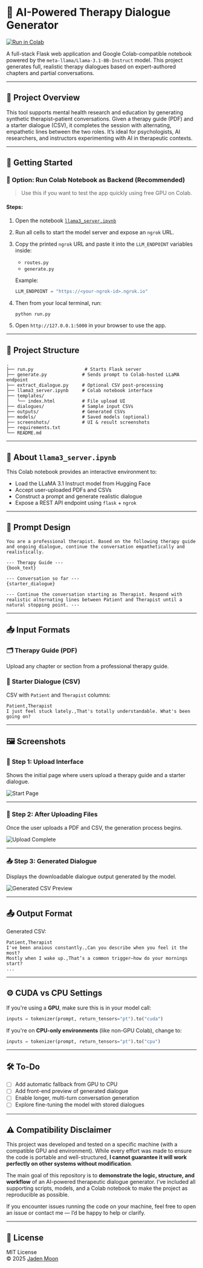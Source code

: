 # 🧠 AI-Powered Therapy Dialogue Generator

[![Run in Colab](https://colab.research.google.com/assets/colab-badge.svg)](https://colab.research.google.com/github/mmjsk0805/full-dialogue-generation/blob/main/llama3_server.ipynb)

A full-stack Flask web application and Google Colab-compatible notebook powered by the `meta-llama/Llama-3.1-8B-Instruct` model. This project generates full, realistic therapy dialogues based on expert-authored chapters and partial conversations.

---

## 📌 Project Overview

This tool supports mental health research and education by generating synthetic therapist–patient conversations. Given a therapy guide (PDF) and a starter dialogue (CSV), it completes the session with alternating, empathetic lines between the two roles. It’s ideal for psychologists, AI researchers, and instructors experimenting with AI in therapeutic contexts.

---

## 🚀 Getting Started

### 🔗 Option: Run Colab Notebook as Backend (Recommended)

> Use this if you want to test the app quickly using free GPU on Colab.

#### Steps:

1. Open the notebook [`llama3_server.ipynb`](https://colab.research.google.com/github/mmjsk0805/full-dialogue-generation/blob/main/llama3_server.ipynb)
2. Run all cells to start the model server and expose an `ngrok` URL.
3. Copy the printed `ngrok` URL and paste it into the `LLM_ENDPOINT` variables inside:

   - `routes.py`
   - `generate.py`

   Example:

   ```python
   LLM_ENDPOINT = "https://<your-ngrok-id>.ngrok.io"
   ```

4. Then from your local terminal, run:

   ```bash
   python run.py
   ```

5. Open `http://127.0.0.1:5000` in your browser to use the app.

---

## 📁 Project Structure

```
.
├── run.py                   # Starts Flask server
├── generate.py             # Sends prompt to Colab-hosted LLaMA endpoint
├── extract_dialogue.py     # Optional CSV post-processing
├── llama3_server.ipynb     # Colab notebook interface
├── templates/
│   └── index.html          # File upload UI
├── dialogues/              # Sample input CSVs
├── outputs/                # Generated CSVs
├── models/                 # Saved models (optional)
├── screenshots/            # UI & result screenshots
├── requirements.txt
└── README.md
```

---

## 📄 About `llama3_server.ipynb`

This Colab notebook provides an interactive environment to:

- Load the LLaMA 3.1 Instruct model from Hugging Face
- Accept user-uploaded PDFs and CSVs
- Construct a prompt and generate realistic dialogue
- Expose a REST API endpoint using `flask` + `ngrok`

---

## 🧠 Prompt Design

```text
You are a professional therapist. Based on the following therapy guide and ongoing dialogue, continue the conversation empathetically and realistically.

--- Therapy Guide ---
{book_text}

--- Conversation so far ---
{starter_dialogue}

--- Continue the conversation starting as Therapist. Respond with realistic alternating lines between Patient and Therapist until a natural stopping point. ---
```

---

## 📥 Input Formats

### 🗂️ Therapy Guide (PDF)

Upload any chapter or section from a professional therapy guide.

### 💬 Starter Dialogue (CSV)

CSV with `Patient` and `Therapist` columns:

```csv
Patient,Therapist
I just feel stuck lately.,That's totally understandable. What's been going on?
```

---

## 🖼️ Screenshots

### 🧪 Step 1: Upload Interface

Shows the initial page where users upload a therapy guide and a starter dialogue.

![Start Page](screenshots/startpage.png)

---

### 🧪 Step 2: After Uploading Files

Once the user uploads a PDF and CSV, the generation process begins.

![Upload Complete](screenshots/startpage2.png)

---

### 📤 Step 3: Generated Dialogue

Displays the downloadable dialogue output generated by the model.

![Generated CSV Preview](screenshots/resultDialogue.png)

---

## 📤 Output Format

Generated CSV:

```csv
Patient,Therapist
I've been anxious constantly.,Can you describe when you feel it the most?
Mostly when I wake up.,That’s a common trigger—how do your mornings start?
...
```

---

## ⚙️ CUDA vs CPU Settings

If you're using a **GPU**, make sure this is in your model call:

```python
inputs = tokenizer(prompt, return_tensors="pt").to("cuda")
```

If you're on **CPU-only environments** (like non-GPU Colab), change to:

```python
inputs = tokenizer(prompt, return_tensors="pt").to("cpu")
```

---

## 🛠️ To-Do

- [ ] Add automatic fallback from GPU to CPU
- [ ] Add front-end preview of generated dialogue
- [ ] Enable longer, multi-turn conversation generation
- [ ] Explore fine-tuning the model with stored dialogues

---

## ⚠️ Compatibility Disclaimer

This project was developed and tested on a specific machine (with a compatible GPU and environment). While every effort was made to ensure the code is portable and well-structured, **I cannot guarantee it will work perfectly on other systems without modification**.

The main goal of this repository is to **demonstrate the logic, structure, and workflow** of an AI-powered therapeutic dialogue generator. I’ve included all supporting scripts, models, and a Colab notebook to make the project as reproducible as possible.

If you encounter issues running the code on your machine, feel free to open an issue or contact me — I’d be happy to help or clarify.

---

## 📜 License

MIT License  
© 2025 [Jaden Moon](https://github.com/mmjsk0805)
